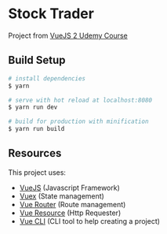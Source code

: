 # Stock Trader

Project from [VueJS 2 Udemy Course](https://www.udemy.com/vuejs-2-the-complete-guide)

## Build Setup

``` bash
# install dependencies
$ yarn

# serve with hot reload at localhost:8080
$ yarn run dev

# build for production with minification
$ yarn run build
```

## Resources

This project uses:

- [VueJS](https://vuejs.org/) (Javascript Framework)
- [Vuex](https://vuex.vuejs.org/en/) (State management)
- [Vue Router](https://router.vuejs.org/en/) (Route management)
- [Vue Resource](https://github.com/pagekit/vue-resource) (Http Requester)
- [Vue CLI](https://github.com/vuejs/vue-cli) (CLI tool to help creating a project)
